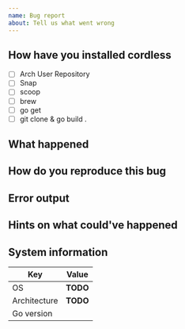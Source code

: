 ```yaml
---
name: Bug report
about: Tell us what went wrong
---
```


## How have you installed cordless

- [ ] Arch User Repository
- [ ] Snap
- [ ] scoop
- [ ] brew
- [ ] go get
- [ ] git clone & go build .

## What happened

<!-- Explain what happened (the problem)-->

## How do you reproduce this bug

<!-- Explain how exactly I can produce this bug on my machine -->

## Error output

<!-- If there was any output, enter it here please -->

## Hints on what could've happened

<!-- If you know how to solve this problem, tell others how -->

## System information

| Key | Value |
| - | - |
| OS | **TODO** |
| Architecture | **TODO** |
| Go version | <!-- Only apply if self-compiled via "go get" or "go build". Retrieve via terminal with "go version". --> |
